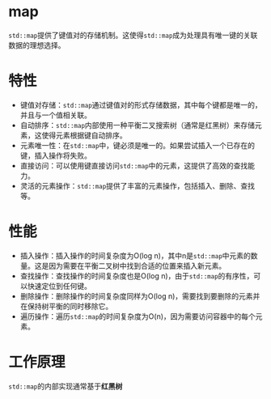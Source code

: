 

# map

`std::map`提供了键值对的存储机制。这使得`std::map`成为处理具有唯一键的关联数据的理想选择。

# 特性

- 键值对存储：`std::map`通过键值对的形式存储数据，其中每个键都是唯一的，并且与一个值相关联。
- 自动排序：`std::map`内部使用一种平衡二叉搜索树（通常是红黑树）来存储元素，这使得元素根据键自动排序。
- 元素唯一性：在`std::map`中，键必须是唯一的。如果尝试插入一个已存在的键，插入操作将失败。
- 直接访问：可以使用键直接访问`std::map`中的元素，这提供了高效的查找能力。
- 灵活的元素操作：`std::map`提供了丰富的元素操作，包括插入、删除、查找等。

# 性能

- 插入操作：插入操作的时间复杂度为O(log n)，其中n是`std::map`中元素的数量。这是因为需要在平衡二叉树中找到合适的位置来插入新元素。
- 查找操作：查找操作的时间复杂度也是O(log n)，由于`std::map`的有序性，可以快速定位到任何键。
- 删除操作：删除操作的时间复杂度同样为O(log n)，需要找到要删除的元素并在保持树平衡的同时移除它。
- 遍历操作：遍历`std::map`的时间复杂度为O(n)，因为需要访问容器中的每个元素。



# 工作原理

`std::map`的内部实现通常基于**红黑树**
